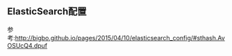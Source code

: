 ## ElasticSearch配置
参考:http://bigbo.github.io/pages/2015/04/10/elasticsearch_config/#sthash.AvOSUcQ4.dpuf


